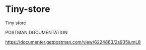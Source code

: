 # Tiny-store
Tiny store

POSTMAN DOCUMENTATION

https://documenter.getpostman.com/view/6224863/2s935iumL8

